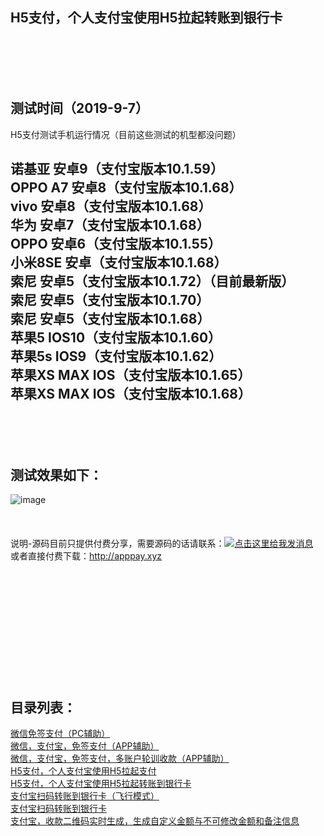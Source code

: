 H5支付，个人支付宝使用H5拉起转账到银行卡
-
<br>
<br>
<br>
<br>

测试时间（2019-9-7）
-
H5支付测试手机运行情况（目前这些测试的机型都没问题）<br>

诺基亚 安卓9（支付宝版本10.1.59）<br>
OPPO A7 安卓8（支付宝版本10.1.68）<br>
vivo 安卓8（支付宝版本10.1.68）<br>
华为 安卓7（支付宝版本10.1.68）<br>
OPPO 安卓6（支付宝版本10.1.55）<br>
小米8SE 安卓（支付宝版本10.1.68）<br>
索尼 安卓5（支付宝版本10.1.72）（目前最新版）<br>
索尼 安卓5（支付宝版本10.1.70）<br>
索尼 安卓5（支付宝版本10.1.68）<br>
苹果5 IOS10（支付宝版本10.1.60）<br>
苹果5s IOS9（支付宝版本10.1.62）<br>
苹果XS MAX IOS（支付宝版本10.1.65）<br>
苹果XS MAX IOS（支付宝版本10.1.68）<br>
<br>
<br>
<br>
<br>
测试效果如下：
-

![image](https://github.com/apppay/h5toyh/blob/master/h5toyh.gif)
<br>
<br>
<br>
<br>
说明-源码目前只提供付费分享，需要源码的话请联系：<a target="_blank" href="http://wpa.qq.com/msgrd?v=3&uin=754219009&site=qq&menu=yes"><img border="0" src="http://wpa.qq.com/pa?p=2:754219009:51" alt="点击这里给我发消息" title="点击这里给我发消息"/></a><br>
或者直接付费下载：http://apppay.xyz
<br>
<br>
<br>
<br>
<br>
<br>
<br>
<br>
<br>
<br>
<br>
<br>
<h2>目录列表：</h2>
<a href="https://github.com/apppay/pc_pay">微信免签支付（PC辅助）</a><br>
<a href="https://github.com/apppay/pay">微信，支付宝，免签支付（APP辅助）</a><br>
<a href="https://github.com/apppay/ManyUsers">微信，支付宝，免签支付，多账户轮训收款（APP辅助）</a><br>
<a href="https://github.com/apppay/h5pay">H5支付，个人支付宝使用H5拉起支付</a><br>
<a href="https://github.com/apppay/h5toyh">H5支付，个人支付宝使用H5拉起转账到银行卡</a><br>
<a href="https://github.com/apppay/h5toyhfx">支付宝扫码转账到银行卡（飞行模式）</a><br>
<a href="https://github.com/apppay/zztoyh">支付宝扫码转账到银行卡</a><br>
<a href="https://github.com/apppay/zhifubao">支付宝，收款二维码实时生成，生成自定义金额与不可修改金额和备注信息</a><br>









